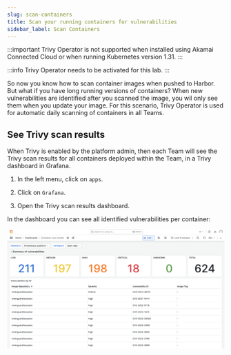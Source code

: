 ```yaml
---
slug: scan-containers
title: Scan your running containers for vulnerabilities
sidebar_label: Scan Containers
---
```


:::important
Trivy Operator is not supported when installed using Akamai Connected Cloud or when running Kubernetes version 1.31.
:::

:::info
Trivy Operator needs to be activated for this lab.
:::

So now you know how to scan container images when pushed to Harbor. But what if you have long running versions of containers? When new vulnerabilities are identified after you scanned the image, you wil only see them when you update your image. For this scenario, Trivy Operator is used for automatic daily scanning of containers in all Teams.

## See Trivy scan results

When Trivy is enabled by the platform admin, then each Team will see the Trivy scan results for all containers deployed within the Team, in a Trivy dashboard in Grafana.

1. In the left menu, click on `apps`.

2. Click on `Grafana`.

3. Open the Trivy scan results dashboard.

In the dashboard you can see all identified vulnerabilities per container:

![kubecfg](../../img/trivy-dashboard.png)
